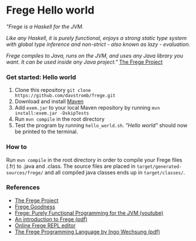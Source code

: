 # Frege Hello world
_"Frege is a Haskell for the JVM._

_Like any Haskell, it is purely functional, enjoys a strong static type system with global type inference and non-strict - also known as lazy - evaluation._

_Frege compiles to Java, runs on the JVM, and uses any Java library you want. It can be used inside any Java project."_ [The Frege Project](https://github.com/Frege/frege)

### Get started: Hello world

  1. Clone this repository `git clone https://github.com/davstromb/frege.git`
  2. Download and install [Maven](http://maven.apache.org/download.cgi)
  3. Add `exem.jar` to your local Maven repository by running `mvn install:exem.jar -DskipTests`
  4. Run `mvn compile` in the root directory
  5. Test the program by running `hello_world.sh`. _"Hello world"_ should now be printed to the terminal.

### How to
Run `mvn compile` in the root directory in order to compile your Frege files (.fr) to .java and .class. The source files are placed in `target/generated-sources/frege/` and all compiled java classes ends up in `target/classes/`.

### References

  - [The Frege Project](http://frege-lang.org)
  - [Frege Goodness](https://www.gitbook.com/book/dierk/fregegoodness/details)
  - [Frege: Purely Functional Programming for the JVM (youtube)](https://www.youtube.com/watch?v=ltYnalI5YSA)
  - [An introduction to Frege (pdf) ](http://web.mit.edu/frege-lang_v3.21/Introduction_Frege.pdf)
  - [Online Frege REPL editor](http://try.frege-lang.org)
  - [The Frege Programming Language by Ingo Wechsung (pdf)](http://web.mit.edu/frege-lang_v3.21/Language.pdf)
